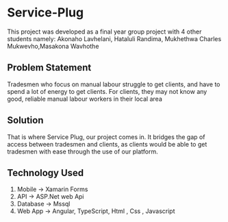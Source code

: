 # Service-Plug

This project was developed as a final year group project with 4 other students namely: Akonaho Lavhelani, Hataluli Randima, Mukhethwa Charles Mukwevho,Masakona Wavhothe

## Problem Statement

Tradesmen who focus on manual labour struggle to get clients, and have to spend a lot of energy to get clients. For clients, they may not know any good, reliable manual labour workers in their local area

## Solution

That is where Service Plug, our project comes in. It bridges the gap of access between tradesmen and clients, as clients would be able to get tradesmen with ease through the use of our platform.

## Technology Used
1. Mobile -> Xamarin Forms
2. API -> ASP.Net web Api
3. Database -> Mssql
4. Web App -> Angular, TypeScript, Html , Css , Javascript
